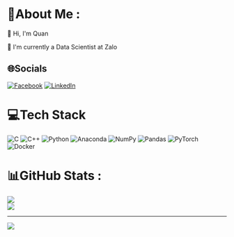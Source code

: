 # 💫About Me :
👋 Hi, I'm Quan

💼 I'm currently a Data Scientist at Zalo

## 🌐Socials
[![Facebook](https://img.shields.io/badge/Facebook-%231877F2.svg?logo=Facebook&logoColor=white)](https://facebook.com/lhsdt) [![LinkedIn](https://img.shields.io/badge/LinkedIn-%230077B5.svg?logo=linkedin&logoColor=white)](https://linkedin.com/in/lhsdt) 

# 💻Tech Stack
![C](https://img.shields.io/badge/c-%2300599C.svg?style=for-the-badge&logo=c&logoColor=white) ![C++](https://img.shields.io/badge/c++-%2300599C.svg?style=for-the-badge&logo=c%2B%2B&logoColor=white) ![Python](https://img.shields.io/badge/python-3670A0?style=for-the-badge&logo=python&logoColor=ffdd54) ![Anaconda](https://img.shields.io/badge/Anaconda-%2344A833.svg?style=for-the-badge&logo=anaconda&logoColor=white) ![NumPy](https://img.shields.io/badge/numpy-%23013243.svg?style=for-the-badge&logo=numpy&logoColor=white) ![Pandas](https://img.shields.io/badge/pandas-%23150458.svg?style=for-the-badge&logo=pandas&logoColor=white) ![PyTorch](https://img.shields.io/badge/PyTorch-%23EE4C2C.svg?style=for-the-badge&logo=PyTorch&logoColor=white) ![Docker](https://img.shields.io/badge/docker-%230db7ed.svg?style=for-the-badge&logo=docker&logoColor=white)
# 📊GitHub Stats :
![](https://github-readme-stats.vercel.app/api?username=hoangminhquan-lhsdt&theme=tokyonight&hide_border=false&include_all_commits=true&count_private=false)<br/>
![](https://github-readme-streak-stats.herokuapp.com/?user=hoangminhquan-lhsdt&theme=tokyonight&hide_border=false)<br/>

---
![](https://komarev.com/ghpvc/?username=hoangminhquan-lhsdt&label=Visitors+Count&color=brightgreen)
